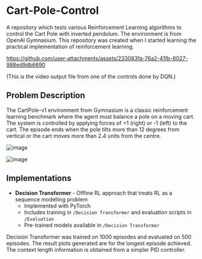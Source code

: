 # Cart-Pole-Control
A repository which tests various Reinforcement Learning algorithms to control the Cart Pole with inverted pendulum. The environment is from OpenAI Gymnasium. This repository was created when I started learning the practical implementation of reinforcement learning. 

https://github.com/user-attachments/assets/233083fa-76a2-41fb-8027-988ed9db6690

(This is the video output file from one of the controls done by DQN.)

## Problem Description
The CartPole-v1 environment from Gymnasium is a classic reinforcement learning benchmark where the agent must balance a pole on a moving cart. The system is controlled by applying forces of +1 (right) or -1 (left) to the cart. The episode ends when the pole tilts more than 12 degrees from vertical or the cart moves more than 2.4 units from the centre.

![image](https://github.com/user-attachments/assets/a30c0f8f-47a2-4cc1-b08a-9058c5fdf53e)

![image](https://github.com/user-attachments/assets/c5e3f767-1ac5-4692-a328-980053ffbd23)


## Implementations
- **Decision Transformer** - Offline RL approach that treats RL as a sequence modelling problem
  - Implemented with PyTorch
  - Includes training in `/Decision Transformer` and evaluation scripts in `/Evaluation` 
  - Pre-trained models available in `/Decision Transformer`

Decision Transformer was trained on 1000 episodes and evaluated on 500 episodes. The result plots generated are for the longest episode achieved. The context length information is obtained from a simpler PID controller.





